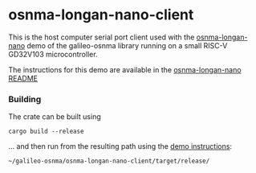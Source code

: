 # osnma-longan-nano-client

This is the host computer serial port client used with the
[osnma-longan-nano](https://github.com/daniestevez/galileo-osnma/tree/main/osnma-longan-nano)
demo of the galileo-osnma library running on a small RISC-V GD32V103 microcontroller.

The instructions for this demo are available in the
[osnma-longan-nano README](https://github.com/daniestevez/galileo-osnma/tree/main/osnma-longan-nano)

### Building

The crate can be built using

```
cargo build --release
```

... and then run from the resulting path using the [demo instructions](https://github.com/daniestevez/galileo-osnma/tree/main/osnma-longan-nano):  
```
~/galileo-osnma/osnma-longan-nano-client/target/release/
```

